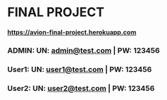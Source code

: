 # FINAL PROJECT
#### https://avion-final-project.herokuapp.com
### ADMIN: UN: admin@test.com | PW: 123456
### User1: UN: user1@test.com | PW: 123456
### User2: UN: user2@test.com | PW: 123456
